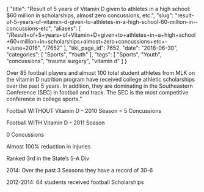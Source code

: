 {
    "title": "Result of 5 years of Vitamin D given to athletes in a high school: $60 million in scholarships, almost zero concussions, etc.",
    "slug": "result-of-5-years-of-vitamin-d-given-to-athletes-in-a-high-school-60-million-in--concussions-etc",
    "aliases": [
        "/Result+of+5+years+of+Vitamin+D+given+to+athletes+in+a+high+school+60+million+in+scholarships+almost+zero+concussions+etc+-+June+2016",
        "/7652"
    ],
    "tiki_page_id": 7652,
    "date": "2016-06-30",
    "categories": [
        "Sports",
        "Youth"
    ],
    "tags": [
        "Sports",
        "Youth",
        "concussions",
        "trauma surgery",
        "vitamin d"
    ]
}


Over 85 football players and almost 100 total student athletes from MLK on the vitamin D nutrition program have received college athletic scholarships over the past 5 years. In addition, they are dominating in the Southeastern Conference (SEC) in football and track. The SEC is the most competitive conference in college sports.”

Football WITHOUT Vitamin D – 2010 Season = 5 Concussions

Football WITH Vitamin D – 2011 Season

0 Concussions 

Almost 100% reduction in injuries  

Ranked 3rd in the State’s 5-A Div

2014: Over the past 3 Seasons they have a record of 30-6

2012-2014: 64 students received football Scholarships